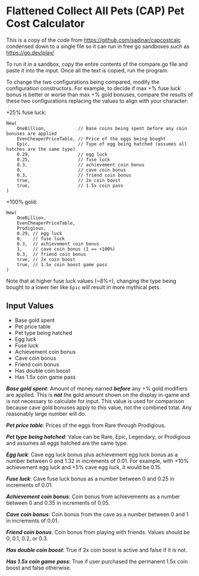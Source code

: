 # Flattened Collect All Pets (CAP) Pet Cost Calculator

This is a copy of the code from https://github.com/sadinar/capcostcalc condensed down to a single file so it
can run in free go sandboxes such as https://go.dev/play/

To run it in a sandbox, copy the entire contents of the compare.go file and paste it into the input. Once
all the text is copied, run the program.

To change the two configurations being compared, modify the configuration constructors.
For example, to decide if max +% fuse luck bonus is better or worse than max +% gold bonuses, compare
the results of these two configurations replacing the values to align with your character:

+25% fuse luck:
```
New(
    OneBillion,            // Base coins being spent before any coin bonuses are applied
    EvenCheaperPriceTable, // Price of the eggs being bought
    Epic,                  // Type of egg being hatched (assumes all hatches are the same type)
    0.29,                  // egg luck
    0.25,                  // fuse luck
    0.3,                   // achievement coin bonus
    0,                     // cave coin bonus
    0.3,                   // friend coin bonus
    true,                  // 2x coin boost
    true,                  // 1.5x coin pass
)
```

+100% gold:
```
New(
    OneBillion,
    EvenCheaperPriceTable,
    Prodigious,
    0.29, // egg luck
    0,    // fuse luck
    0.3,  // achievement coin bonus
    1,    // cave coin bonus (1 == +100%)
    0.3,  // friend coin bonus
    true, // 2x coin boost
    true, // 1.5x coin boost game pass
)
```

Note that at higher fuse luck values (~8%+), changing the type being bought to a lower tier like `Epic` will result
in more mythical pets.

## Input Values

- Base gold spent
- Pet price table
- Pet type being hatched
- Egg luck
- Fuse luck
- Achievement coin bonus
- Cave coin bonus
- Friend coin bonus
- Has double coin boost
- Has 1.5x coin game pass

**_Base gold spent_**: Amount of money earned **_before_** any +% gold modifiers are applied. This is **_not_** the
gold amount shown on the display in-game and is not necessary to calculate for input. This value is used for
comparison because cave gold bonuses apply to this value, not the combined total. Any reasonably large number will do.

**_Pet price table_**: Prices of the eggs from Rare through Prodigious.

**_Pet type being hatched_**: Value can be Rare, Epic, Legendary, or Prodigious and assumes all eggs hatched are the
same type.

**_Egg luck_**: Cave egg luck bonus plus achievement egg luck bonus as a number between 0 and 1.32 in
increments of 0.01. For example, with +10% achievement egg luck and +5% cave egg luck, it would be 0.15.

_**Fuse luck**_: Cave fuse luck bonus as a number between 0 and 0.25 in increments of 0.01.

**_Achievement coin bonus_**: Coin bonus from achievements as a number between 0 and 0.35 in increments of 0.05.

**_Cave coin bonus_**: Coin bonus from the cave as a number between 0 and 1 in increments of 0.01.

**_Friend coin bonus_**: Coin bonus from playing with friends. Values should be 0, 0.1, 0.2, or 0.3.

**_Has double coin boost_**: True if 2x coin boost is active and false if it is not.

**_Has 1.5x coin game pass_**: True if user purchased the permanent 1.5x coin boost and false otherwise.